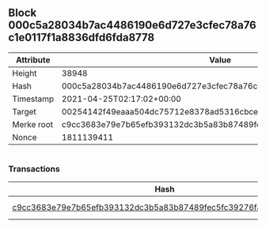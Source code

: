 ## Block 000c5a28034b7ac4486190e6d727e3cfec78a76c1e0117f1a8836dfd6fda8778

Attribute | Value
--- | ---
Height | 38948
Hash | 000c5a28034b7ac4486190e6d727e3cfec78a76c1e0117f1a8836dfd6fda8778
Timestamp | 2021-04-25T02:17:02+00:00
Target | 00254142f49eaaa504dc75712e8378ad5316cbcead634704b3734b6271167cc4
Merke root | c9cc3683e79e7b65efb393132dc3b5a83b87489fec5fc39276fa523ffc410b48
Nonce | 1811139411

```

```

### Transactions

Hash | Amount
--- | ---
[c9cc3683e79e7b65efb393132dc3b5a83b87489fec5fc39276fa523ffc410b48](c9cc3683e79e7b65efb393132dc3b5a83b87489fec5fc39276fa523ffc410b48.md) | 10.00000000 SKEPTI 
